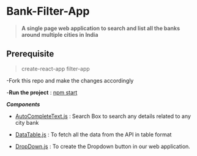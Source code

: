 # Bank-Filter-App
> __A single page web application to search and list all the banks around multiple cities in India__ 

## Prerequisite
> create-react-app filter-app

-Fork this repo and make the changes accordingly 

-**Run the project** : [npm start](http://localhost:3000/)

*__Components__*
- [AutoCompleteText.js](https://github.com/pydevsg/Bank-Filter-App/blob/master/src/Components/AutoCompleteText.js) : Search Box to search any details related to any city bank

- [DataTable.js](https://github.com/pydevsg/Bank-Filter-App/blob/master/src/Components/DataTable.js) : To fetch all the data from the API in table format

- [DropDown.js](https://github.com/pydevsg/Bank-Filter-App/blob/master/src/Components/Dropdown.js) : To create the Dropdown button in our web application.

